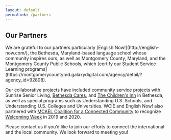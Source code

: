 ```yaml
---
layout: default
permalink: /partners
---
```

<section class="wide">
    <h1>Our Partners</h1>
</section>
We are grateful to our partners particularly [English Now!](http://english-now.com/), the Bethesda, Maryland-based language school whose community inspires ours, as well as Montgomery County, Maryland, and the Montgomery County Public Schools, which [certify our Student Service Learning programs](https://montgomerycountymd.galaxydigital.com/agency/detail/?agency_id=92808).

Our collaborative projects have included community service projects with Sunrise Senior Living, [Bethesda Cares](https://bethesdacares.org/), and [The Children's Inn](https://childrensinn.org/) in Bethesda, as well as special programs such as Understanding U.S. Schools, and Understanding U.S. Colleges and Universities. WCIE and English Now! also partnered with [MCAEL Coalition for a Connected Community](https://mcael.org/) to recognize [Welcoming Week](https://www.welcomingamerica.org/programs/welcoming-week) in 2019 and 2020.

Please contact us if you’d like to join our efforts to connect the international and the local community. We look forward to meeting you!
